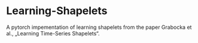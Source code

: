 # Learning-Shapelets
A pytorch impementation of learning shapelets from the paper Grabocka et al., „Learning Time-Series Shapelets“.
